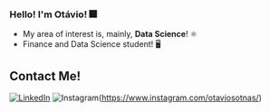 ### Hello! I'm Otávio! 🎆


- My area of interest is, mainly, **Data Science**! ⚛️
- Finance and Data Science student! 🖥️

## Contact Me! 
[![LinkedIn](https://img.shields.io/badge/LinkedIn-0077B5?style=for-the-badge&logo=linkedin&logoColor=white)](https://www.linkedin.com/in/otaviosotnas/)
![Instagram](https://img.shields.io/badge/Instagram-E4405F?style=for-the-badge&logo=instagram&logoColor=white)(https://www.instagram.com/otaviosotnas/)
